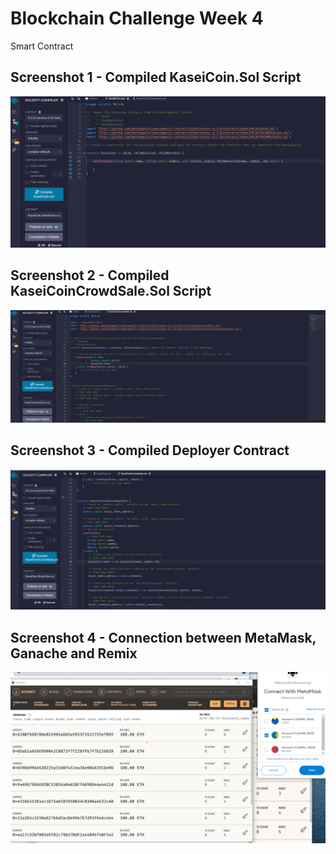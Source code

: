 # Blockchain Challenge Week 4
Smart Contract

## Screenshot 1 - Compiled KaseiCoin.Sol Script
![](compilation_coin.png)

## Screenshot 2 - Compiled KaseiCoinCrowdSale.Sol Script
![](compilation_coin_2.png)

## Screenshot 3 - Compiled Deployer Contract
![](compilation_coin_3.png)

## Screenshot 4 - Connection between MetaMask, Ganache and Remix
![](metamask_ganache_remix.png)

